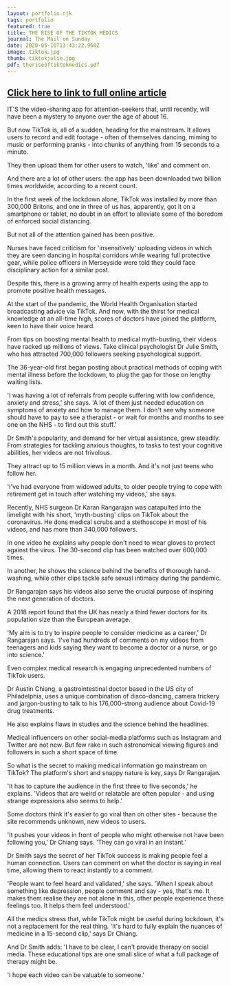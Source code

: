 ```yaml
---
layout: portfolio.njk
tags: portfolio
featured: true
title: THE RISE OF THE TIKTOK MEDICS
journal: The Mail on Sunday
date: 2020-05-10T13:43:22.968Z
image: tiktok.jpg
thumb: tiktokjulie.jpg
pdf: theriseoftiktokmedics.pdf
---
```

## **[Click here to link to full online article](http://www.dailymail.co.uk/health/article-8303599/How-TikTok-help-survive-Covid-19-lockdown)**[](http://www.dailymail.co.uk/health/article-8303599/How-TikTok-help-survive-Covid-19-lockdown)

IT'S the video-sharing app for attention-seekers that, until recently, will have been a mystery to anyone over the age of about 16.

But now TikTok is, all of a sudden, heading for the mainstream. It allows users to record and edit footage - often of themselves dancing, miming to music or performing pranks - into chunks of anything from 15 seconds to a minute.

They then upload them for other users to watch, 'like' and comment on.

And there are a lot of other users: the app has been downloaded two billion times worldwide, according to a recent count.

In the first week of the lockdown alone, TikTok was installed by more than 300,000 Britons, and one in three of us has, apparently, got it on a smartphone or tablet, no doubt in an effort to alleviate some of the boredom of enforced social distancing.

But not all of the attention gained has been positive.

Nurses have faced criticism for 'insensitively' uploading videos in which they are seen dancing in hospital corridors while wearing full protective gear, while police officers in Merseyside were told they could face disciplinary action for a similar post.

Despite this, there is a growing army of health experts using the app to promote positive health messages.

At the start of the pandemic, the World Health Organisation started broadcasting advice via TikTok. And now, with the thirst for medical knowledge at an all-time high, scores of doctors have joined the platform, keen to have their voice heard.

From tips on boosting mental health to medical myth-busting, their videos have racked up millions of views. Take clinical psychologist Dr Julie Smith, who has attracted 700,000 followers seeking psychological support.

The 36-year-old first began posting about practical methods of coping with mental illness before the lockdown, to plug the gap for those on lengthy waiting lists.

'I was having a lot of referrals from people suffering with low confidence, anxiety and stress,' she says. 'A lot of them just needed education on symptoms of anxiety and how to manage them. I don't see why someone should have to pay to see a therapist - or wait for months and months to see one on the NHS - to find out this stuff.' 

Dr Smith's popularity, and demand for her virtual assistance, grew steadily. From strategies for tackling anxious thoughts, to tasks to test your cognitive abilities, her videos are not frivolous.

They attract up to 15 million views in a month. And it's not just teens who follow her. 

'I've had everyone from widowed adults, to older people trying to cope with retirement get in touch after watching my videos,' she says.

Recently, NHS surgeon Dr Karan Rangarajan was catapulted into the limelight with his short, 'myth-busting' clips on TikTok about the coronavirus. He dons medical scrubs and a stethoscope in most of his videos, and has more than 340,000 followers.

In one video he explains why people don't need to wear gloves to protect against the virus. The 30-second clip has been watched over 600,000 times. 

In another, he shows the science behind the benefits of thorough hand-washing, while other clips tackle safe sexual intimacy during the pandemic.

Dr Rangarajan says his videos also serve the crucial purpose of inspiring the next generation of doctors. 

A 2018 report found that the UK has nearly a third fewer doctors for its population size than the European average. 

'My aim is to try to inspire people to consider medicine as a career,' Dr Rangarajan says. 'I've had hundreds of comments on my videos from teenagers and kids saying they want to become a doctor or a nurse, or go into science.' 

Even complex medical research is engaging unprecedented numbers of TikTok users. 

Dr Austin Chiang, a gastrointestinal doctor based in the US city of Philadelphia, uses a unique combination of disco-dancing, camera trickery and jargon-busting to talk to his 176,000-strong audience about Covid-19 drug treatments. 

He also explains flaws in studies and the science behind the headlines.

Medical influencers on other social-media platforms such as Instagram and Twitter are not new. But few rake in such astronomical viewing figures and followers in such a short space of time.

So what is the secret to making medical information go mainstream on TikTok? The platform's short and snappy nature is key, says Dr Rangarajan. 

'It has to capture the audience in the first three to five seconds,' he explains. 'Videos that are weird or relatable are often popular - and using strange expressions also seems to help.'  

Some doctors think it's easier to go viral than on other sites - because the site recommends unknown, new videos to users. 

'It pushes your videos in front of people who might otherwise not have been following you,' Dr Chiang says. 'They can go viral in an instant.' 

Dr Smith says the secret of her TikTok success is making people feel a human connection. Users can comment on what the doctor is saying in real time, allowing them to react instantly to a comment.

'People want to feel heard and validated,' she says. 'When I speak about something like depression, people comment and say - yes, that's me. It makes them realise they are not alone in this, other people experience these feelings too. It helps them feel understood.' 

All the medics stress that, while TikTok might be useful during lockdown, it's not a replacement for the real thing. 'It's hard to fully explain the nuances of medicine in a 15-second clip,' says Dr Chiang.

And Dr Smith adds: 'I have to be clear, I can't provide therapy on social media. These educational tips are one small slice of what a full package of therapy might be.

'I hope each video can be valuable to someone.'
